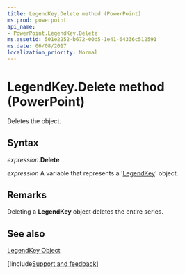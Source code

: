 ```yaml
---
title: LegendKey.Delete method (PowerPoint)
ms.prod: powerpoint
api_name:
- PowerPoint.LegendKey.Delete
ms.assetid: 501e2252-b672-00d5-1e41-64336c512591
ms.date: 06/08/2017
localization_priority: Normal
---
```



# LegendKey.Delete method (PowerPoint)

Deletes the object.


## Syntax

_expression_.**Delete**

_expression_ A variable that represents a '[LegendKey](PowerPoint.LegendKey.md)' object.


## Remarks

Deleting a  **LegendKey** object deletes the entire series.


## See also


[LegendKey Object](PowerPoint.LegendKey.md)

[!include[Support and feedback](~/includes/feedback-boilerplate.md)]
